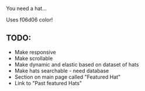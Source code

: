 You need a hat...

Uses f06d06 color!

## TODO:

- Make responsive
- Make scrollable
- Make dynamic and elastic based on dataset of hats
- Make hats searchable - need database
- Section on main page called "Featured Hat"
- Link to "Past featured Hats"